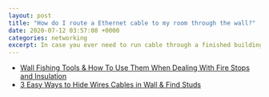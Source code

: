 ```yaml
---
layout: post
title: "How do I route a Ethernet cable to my room through the wall?"
date: 2020-07-12 03:57:08 +0000
categories: networking
excerpt: In case you ever need to run cable through a finished building...
---
```


* [Wall Fishing Tools & How To Use Them When Dealing With Fire Stops and Insulation](https://www.youtube.com/watch?v=R5XePwAO4m0)
* [3 Easy Ways to Hide Wires Cables in Wall & Find Studs](https://www.youtube.com/watch?v=0cNC4AN_us4)

